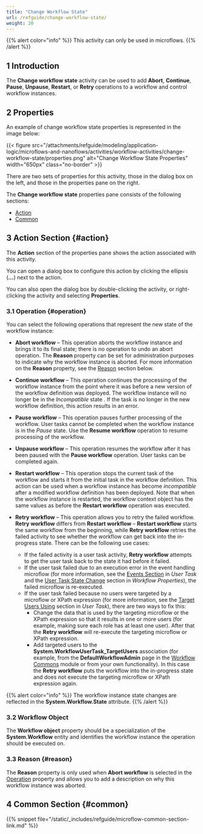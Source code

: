 ```yaml
---
title: "Change Workflow State"
url: /refguide/change-workflow-state/
weight: 20
---
```


{{% alert color="info" %}}
This activity can only be used in microflows.
{{% /alert %}}

## 1 Introduction

The **Change workflow state** activity can be used to add **Abort**, **Continue**, **Pause**, **Unpause**, **Restart**, or **Retry** operations to a workflow and control workflow instances. 

## 2 Properties

An example of change workflow state properties is represented in the image below:

{{< figure src="/attachments/refguide/modeling/application-logic/microflows-and-nanoflows/activities/workflow-activities/change-workflow-state/properties.png" alt="Change Workflow State Properties" width="650px" class="no-border" >}}

There are two sets of properties for this activity, those in the dialog box on the left, and those in the properties pane on the right.

The **Change workflow state** properties pane consists of the following sections:

* [Action](#action)
* [Common](#common)

## 3 Action Section {#action}

The **Action** section of the properties pane shows the action associated with this activity.

You can open a dialog box to configure this action by clicking the ellipsis (**…**) next to the action.

You can also open the dialog box by double-clicking the activity, or right-clicking the activity and selecting **Properties**.

### 3.1 Operation {#operation}

You can select the following operations that represent the new state of the workflow instance:

* **Abort workflow** – This operation aborts the workflow instance and brings it to its final state; there is no operation to undo an abort operation. The **Reason** property can be set for administration purposes to indicate why the workflow instance is aborted. For more information on the **Reason** property, see the [Reason](#reason) section below.

* **Continue workflow** – This operation continues the processing of the workflow instance from the point where it was before a new version of the workflow definition was deployed. The workflow instance will no longer be in the *Incompatible* state . If the task is no longer in the new workflow definition, this action results in an error.

* **Pause workflow** – This operation pauses further processing of the workflow. User tasks cannot be completed when the workflow instance is in the *Pause* state. Use the **Resume workflow** operation to resume processing of the workflow.

* **Unpause workflow** – This operation resumes the workflow after it has been paused with the **Pause workflow** operation. User tasks can be completed again.

* **Restart workflow** – This operation stops the current task of the workflow and starts it from the initial task in the workflow definition. This action can be used when a workflow instance has become *incompatible* after a modified workflow definition has been deployed. Note that when the workflow instance is restarted, the workflow context object has the same values as before the **Restart workflow** operation was executed.

* **Retry workflow** – This operation allows you to retry the failed workflow. **Retry workflow** differs from **Restart workflow** – **Restart workflow** starts the same workflow from the beginning, while **Retry workflow** retries the failed activity to see whether the workflow can get back into the in-progress state. There can be the following use cases:
    * If the failed activity is a user task activity, **Retry workflow** attempts to get the user task back to the state it had before it failed. 
    * If the user task failed due to an execution error in the event handling microflow (for more information, see the [Events Section](/refguide/user-task/#events) in *User Task* and the [User Task State Change](/refguide/workflow-properties/#user-task-state-change) section in *Workflow Properties*), the failed microflow is re-executed. 
    * If the user task failed because no users were targeted by a microflow or XPath expression (for more information, see the [Target Users Using](/refguide/user-task/#target-users) section in *User Task*), there are two ways to fix this:
        * Change the data that is used by the targeting microflow or the XPath expression so that it results in one or more users (for example, making sure each role has at least one user). After that the **Retry workflow** will re-execute the targeting microflow or XPath expression.
        * Add targeted users to the **System.WorkflowUserTask_TargetUsers** association (for example, from the **DefaultWorkflowAdmin** page in the [Workflow Commons](/appstore/modules/workflow-commons/) module or from your own functionality). In this case the **Retry workflow** puts the workflow into the in-progress state and does not execute the targeting microflow or XPath expression again.

{{% alert color="info" %}}
The workflow instance state changes are reflected in the **System.Workflow.State** attribute.
{{% /alert %}}

### 3.2 Workflow Object

The **Workflow object** property should be a specialization of the **System.Workflow** entity and identifies the workflow instance the operation should be executed on.

### 3.3 Reason {#reason}

The **Reason** property is only used when **Abort workflow** is selected in the [Operation](#operation) property and allows you to add a description on why this workflow instance was aborted.

## 4 Common Section {#common}

{{% snippet file="/static/_includes/refguide/microflow-common-section-link.md" %}}

